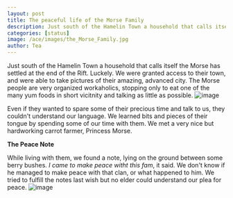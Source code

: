 ```yaml
---
layout: post
title: The peaceful life of the Morse Family
description: Just south of the Hamelin Town a household that calls itself the Morse has settled at the end of the Rift.
categories: [status]
image: /ace/images/the_Morse_Family.jpg
author: Tea
---
```


Just south of the Hamelin Town a household that calls itself the Morse has settled at the end of the Rift. Luckely. We were granted access to their town, and were able to take pictures of their amazing, advanced city. The Morse people are very organized workaholics, stopping only to eat one of the many yum foods in short vicitnity and talking as little as possible. ![image](/ace/images/the_Morse_Family.jpg)

Even if they wanted to spare some of their precious time and talk to us, they couldn't understand our language. We learned bits and pieces of their tongue by spending some of our time with them. We met a very nice but hardworking carrot farmer, Princess Morse.

**The Peace Note**

While living with them, we found a note, lying on the ground between some berry bushes. _I came to make peace witht this fam_, it said. We don't know if he managed to make peace with that clan, or what happened to him. We tried to fulfill the notes last wish but no elder could understand our plea for peace. ![image](/ace/images/peace_note_at_morse.jpg)